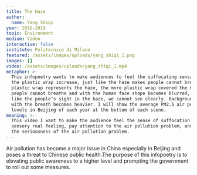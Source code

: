 ```yaml
---
title: The Haze
author:
  name: Yang Shiqi
year: 2018-2019
topic: Environment
medium: Video
interactive: false
institute: Politecnico di Milano
featured: /assets/images/uploads/yang_shiqi_1.png
images: []
video: /assets/images/uploads/yang_shiqi_1.mp4
metaphor: >-
  This infopoetry wants to make audiences to feel the suffocating sensation when
  the plastic wrap increase, just like the haze makes people cannot breathe. The
  plastic wrap represents the haze, the more plastic wrap covered the more
  people cannot breathe and with the human face shape becomes blurred, it is
  like the peopleʼs sight in the haze, we cannot see clearly. Background sounds
  with the breath becomes heavier. I will show the average PM2.5 air pollution
  levels in Beijing of each year at the bottom of each scene. 
meaning: >-
  This video I want to make the audience feel the sense of suffocation from the
  sensory real feeling, pay attention to the air pollution problem, and realize
  the seriousness of the air pollution problem.
---
```

Air pollution has become a major issue in China especially in Beijing and poses a threat to Chinese public health.The purpose of this infopoetry is to elevating public awareness to a higher level and prompting the government to roll out some measures.
